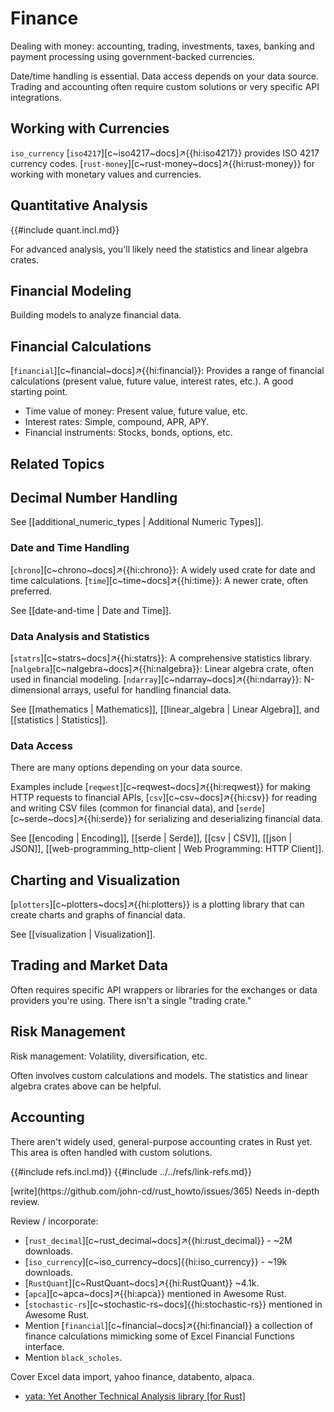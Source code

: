 # Finance

Dealing with money: accounting, trading, investments, taxes, banking and payment processing using government-backed currencies.

Date/time handling is essential. Data access depends on your data source. Trading and accounting often require custom solutions or very specific API integrations.

## Working with Currencies

`iso_currency`
[`iso4217`][c~iso4217~docs]↗{{hi:iso4217}} provides ISO 4217 currency codes.
[`rust-money`][c~rust-money~docs]↗{{hi:rust-money}} for working with monetary values and currencies.

## Quantitative Analysis

{{#include quant.incl.md}}

For advanced analysis, you'll likely need the statistics and linear algebra crates.

## Financial Modeling

Building models to analyze financial data.

## Financial Calculations

[`financial`][c~financial~docs]↗{{hi:financial}}: Provides a range of financial calculations (present value, future value, interest rates, etc.). A good starting point.

- Time value of money: Present value, future value, etc.
- Interest rates: Simple, compound, APR, APY.
- Financial instruments: Stocks, bonds, options, etc.

## Related Topics

## Decimal Number Handling

See [[additional_numeric_types | Additional Numeric Types]].

### Date and Time Handling

[`chrono`][c~chrono~docs]↗{{hi:chrono}}: A widely used crate for date and time calculations.
[`time`][c~time~docs]↗{{hi:time}}: A newer crate, often preferred.

See [[date-and-time | Date and Time]].

### Data Analysis and Statistics

[`statrs`][c~statrs~docs]↗{{hi:statrs}}: A comprehensive statistics library.
[`nalgebra`][c~nalgebra~docs]↗{{hi:nalgebra}}: Linear algebra crate, often used in financial modeling.
[`ndarray`][c~ndarray~docs]↗{{hi:ndarray}}: N-dimensional arrays, useful for handling financial data.

See [[mathematics | Mathematics]], [[linear_algebra | Linear Algebra]], and [[statistics | Statistics]].

### Data Access

There are many options depending on your data source.

Examples include [`reqwest`][c~reqwest~docs]↗{{hi:reqwest}} for making HTTP requests to financial APIs,
[`csv`][c~csv~docs]↗{{hi:csv}} for reading and writing CSV files (common for financial data), and [`serde`][c~serde~docs]↗{{hi:serde}} for serializing and deserializing financial data.

See [[encoding | Encoding]], [[serde | Serde]], [[csv | CSV]], [[json | JSON]], [[web-programming_http-client | Web Programming: HTTP Client]].

## Charting and Visualization

[`plotters`][c~plotters~docs]↗{{hi:plotters}} is a plotting library that can create charts and graphs of financial data.

See [[visualization | Visualization]].

## Trading and Market Data

Often requires specific API wrappers or libraries for the exchanges or data providers you're using. There isn't a single "trading crate."

## Risk Management

Risk management: Volatility, diversification, etc.

Often involves custom calculations and models. The statistics and linear algebra crates above can be helpful.

## Accounting

There aren't widely used, general-purpose accounting crates in Rust yet. This area is often handled with custom solutions.

{{#include refs.incl.md}}
{{#include ../../refs/link-refs.md}}

<div class="hidden">
[write](https://github.com/john-cd/rust_howto/issues/365)
Needs in-depth review.

Review / incorporate:

- [`rust_decimal`][c~rust_decimal~docs]↗{{hi:rust_decimal}} - ~2M downloads.
- [`iso_currency`][c~iso_currency~docs]{{hi:iso_currency}} - ~19k downloads.
- [`RustQuant`][c~RustQuant~docs]↗{{hi:RustQuant}} ~4.1k.
- [`apca`][c~apca~docs]↗{{hi:apca}} mentioned in Awesome Rust.
- [`stochastic-rs`][c~stochastic-rs~docs]{{hi:stochastic-rs}} mentioned in Awesome Rust.
- Mention [`financial`][c~financial~docs]↗{{hi:financial}} a collection of finance calculations mimicking some of Excel Financial Functions interface.
- Mention `black_scholes`.

Cover Excel data import, yahoo finance, databento, alpaca.

- [yata: Yet Another Technical Analysis library [for Rust]](https://github.com/amv-dev/yata)

</div>
